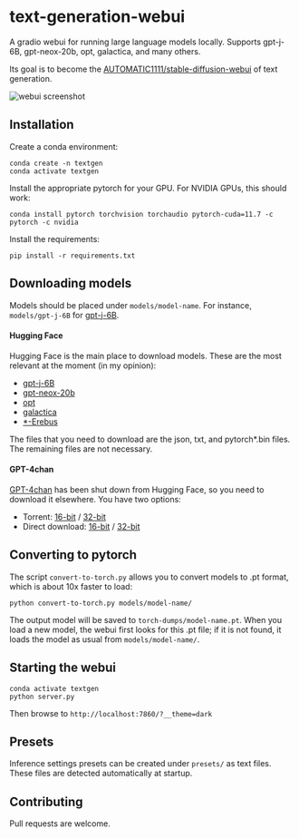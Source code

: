 # text-generation-webui

A gradio webui for running large language models locally. Supports gpt-j-6B, gpt-neox-20b, opt, galactica, and many others. 

Its goal is to become the [AUTOMATIC1111/stable-diffusion-webui](https://github.com/AUTOMATIC1111/stable-diffusion-webui) of text generation.

![webui screenshot](https://github.com/oobabooga/text-generation-webui/raw/main/webui.png)

## Installation

Create a conda environment:

    conda create -n textgen
    conda activate textgen

Install the appropriate pytorch for your GPU. For NVIDIA GPUs, this should work:

    conda install pytorch torchvision torchaudio pytorch-cuda=11.7 -c pytorch -c nvidia

Install the requirements:

    pip install -r requirements.txt

## Downloading models

Models should be placed under `models/model-name`. For instance, `models/gpt-j-6B` for [gpt-j-6B](https://huggingface.co/EleutherAI/gpt-j-6B/tree/main).

#### Hugging Face

Hugging Face is the main place to download models. These are the most relevant at the moment (in my opinion):

* [gpt-j-6B](https://huggingface.co/EleutherAI/gpt-j-6B/tree/main)
* [gpt-neox-20b](https://huggingface.co/EleutherAI/gpt-neox-20b/tree/main)
* [opt](https://huggingface.co/models?search=facebook/opt)
* [galactica](https://huggingface.co/models?search=facebook/galactica)
* [\*-Erebus](https://huggingface.co/models?search=erebus)

The files that you need to download are the json, txt, and pytorch\*.bin files. The remaining files are not necessary.

#### GPT-4chan

[GPT-4chan](https://huggingface.co/ykilcher/gpt-4chan) has been shut down from Hugging Face, so you need to download it elsewhere. You have two options:

* Torrent: [16-bit](https://archive.org/details/gpt4chan_model_float16) / [32-bit](https://archive.org/details/gpt4chan_model)
* Direct download: [16-bit](https://theswissbay.ch/pdf/_notpdf_/gpt4chan_model_float16/) / [32-bit](https://theswissbay.ch/pdf/_notpdf_/gpt4chan_model/)

## Converting to pytorch

The script `convert-to-torch.py` allows you to convert models to .pt format, which is about 10x faster to load:

    python convert-to-torch.py models/model-name/

The output model will be saved to `torch-dumps/model-name.pt`. When you load a new model, the webui first looks for this .pt file; if it is not found, it loads the model as usual from `models/model-name/`. 

## Starting the webui

    conda activate textgen
    python server.py

Then browse to `http://localhost:7860/?__theme=dark`

## Presets

Inference settings presets can be created under `presets/` as text files. These files are detected automatically at startup.

## Contributing

Pull requests are welcome.
